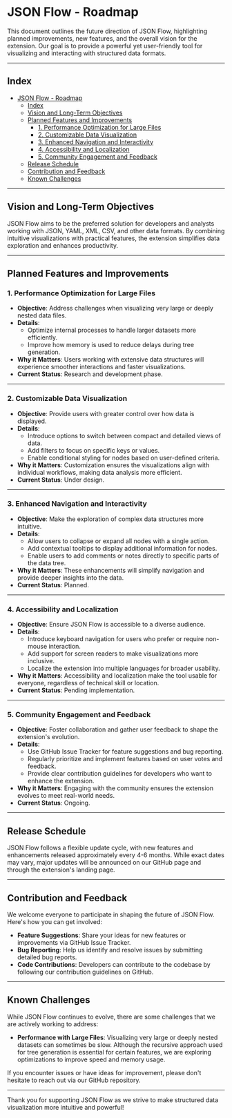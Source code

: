 # JSON Flow - Roadmap

This document outlines the future direction of JSON Flow, highlighting planned improvements, new features, and the overall vision for the extension. Our goal is to provide a powerful yet user-friendly tool for visualizing and interacting with structured data formats.

---

## Index

- [JSON Flow - Roadmap](#json-flow---roadmap)
  - [Index](#index)
  - [Vision and Long-Term Objectives](#vision-and-long-term-objectives)
  - [Planned Features and Improvements](#planned-features-and-improvements)
    - [1. Performance Optimization for Large Files](#1-performance-optimization-for-large-files)
    - [2. Customizable Data Visualization](#2-customizable-data-visualization)
    - [3. Enhanced Navigation and Interactivity](#3-enhanced-navigation-and-interactivity)
    - [4. Accessibility and Localization](#4-accessibility-and-localization)
    - [5. Community Engagement and Feedback](#5-community-engagement-and-feedback)
  - [Release Schedule](#release-schedule)
  - [Contribution and Feedback](#contribution-and-feedback)
  - [Known Challenges](#known-challenges)

---

## Vision and Long-Term Objectives

JSON Flow aims to be the preferred solution for developers and analysts working with JSON, YAML, XML, CSV, and other data formats. By combining intuitive visualizations with practical features, the extension simplifies data exploration and enhances productivity.

---

## Planned Features and Improvements

### 1. Performance Optimization for Large Files

- **Objective**: Address challenges when visualizing very large or deeply nested data files.
- **Details**:
  - Optimize internal processes to handle larger datasets more efficiently.
  - Improve how memory is used to reduce delays during tree generation.
- **Why it Matters**: Users working with extensive data structures will experience smoother interactions and faster visualizations.
- **Current Status**: Research and development phase.

---

### 2. Customizable Data Visualization

- **Objective**: Provide users with greater control over how data is displayed.
- **Details**:
  - Introduce options to switch between compact and detailed views of data.
  - Add filters to focus on specific keys or values.
  - Enable conditional styling for nodes based on user-defined criteria.
- **Why it Matters**: Customization ensures the visualizations align with individual workflows, making data analysis more efficient.
- **Current Status**: Under design.

---

### 3. Enhanced Navigation and Interactivity

- **Objective**: Make the exploration of complex data structures more intuitive.
- **Details**:
  - Allow users to collapse or expand all nodes with a single action.
  - Add contextual tooltips to display additional information for nodes.
  - Enable users to add comments or notes directly to specific parts of the data tree.
- **Why it Matters**: These enhancements will simplify navigation and provide deeper insights into the data.
- **Current Status**: Planned.

---

### 4. Accessibility and Localization

- **Objective**: Ensure JSON Flow is accessible to a diverse audience.
- **Details**:
  - Introduce keyboard navigation for users who prefer or require non-mouse interaction.
  - Add support for screen readers to make visualizations more inclusive.
  - Localize the extension into multiple languages for broader usability.
- **Why it Matters**: Accessibility and localization make the tool usable for everyone, regardless of technical skill or location.
- **Current Status**: Pending implementation.

---

### 5. Community Engagement and Feedback

- **Objective**: Foster collaboration and gather user feedback to shape the extension's evolution.
- **Details**:
  - Use GitHub Issue Tracker for feature suggestions and bug reporting.
  - Regularly prioritize and implement features based on user votes and feedback.
  - Provide clear contribution guidelines for developers who want to enhance the extension.
- **Why it Matters**: Engaging with the community ensures the extension evolves to meet real-world needs.
- **Current Status**: Ongoing.

---

## Release Schedule

JSON Flow follows a flexible update cycle, with new features and enhancements released approximately every 4-6 months. While exact dates may vary, major updates will be announced on our GitHub page and through the extension's landing page.

---

## Contribution and Feedback

We welcome everyone to participate in shaping the future of JSON Flow. Here's how you can get involved:

- **Feature Suggestions**: Share your ideas for new features or improvements via GitHub Issue Tracker.
- **Bug Reporting**: Help us identify and resolve issues by submitting detailed bug reports.
- **Code Contributions**: Developers can contribute to the codebase by following our contribution guidelines on GitHub.

---

## Known Challenges

While JSON Flow continues to evolve, there are some challenges that we are actively working to address:

- **Performance with Large Files**: Visualizing very large or deeply nested datasets can sometimes be slow. Although the recursive approach used for tree generation is essential for certain features, we are exploring optimizations to improve speed and memory usage.

If you encounter issues or have ideas for improvement, please don't hesitate to reach out via our GitHub repository.

---

Thank you for supporting JSON Flow as we strive to make structured data visualization more intuitive and powerful!
